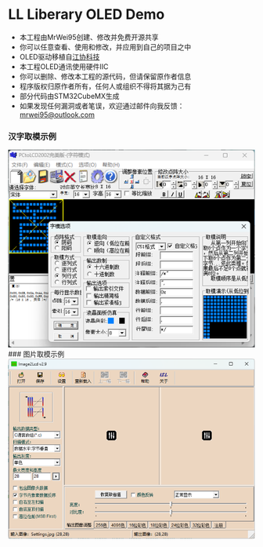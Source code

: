 # LL Liberary OLED Demo
  * 本工程由MrWei95创建、修改并免费开源共享
  * 你可以任意查看、使用和修改，并应用到自己的项目之中
  * OLED驱动移植自[江协科技](https://jiangxiekeji.com/)
  * 本工程OLED通讯使用硬件IIC
  * 你可以删除、修改本工程的源代码，但请保留原作者信息
  * 程序版权归原作者所有，任何人或组织不得将其据为己有
  * 部分代码由STM32CubeMX生成
  * 如果发现任何漏洞或者笔误，欢迎通过邮件向我反馈：mrwei95@outlook.com
### 汉字取模示例
<img src="/Documents/汉字取模.png" class="" title="汉字取模" >
### 图片取模示例
<img src="/Documents/图片取模.png" class="" title="图片取模" >
